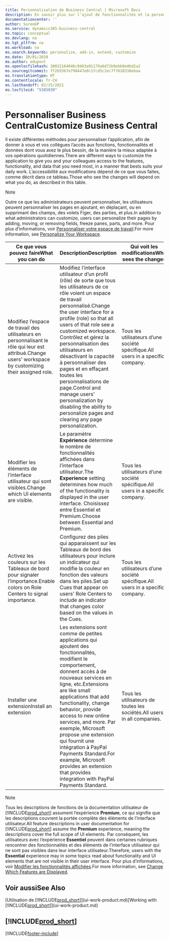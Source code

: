 ```yaml
---
title: Personnalisation de Business Central | Microsoft Docs
description: En savoir plus sur l’ajout de fonctionnalités et la personnalisation de Business Central.
documentationcenter: ''
author: SorenGP
ms.service: dynamics365-business-central
ms.topic: conceptual
ms.devlang: na
ms.tgt_pltfrm: na
ms.workload: na
ms.search.keywords: personalize, add-in, extend, customize
ms.date: 10/01/2020
ms.author: edupont
ms.openlocfilehash: 38022164846c9463a91179a6d71b9ebb8e4bd2a2
ms.sourcegitcommit: ff2b55b7e790447e0c1fcd5c2ec7f7610338ebaa
ms.translationtype: HT
ms.contentlocale: fr-CH
ms.lasthandoff: 02/15/2021
ms.locfileid: "5385939"
---
```

# <a name="customize-business-central"></a><span data-ttu-id="0cf8e-103">Personnaliser Business Central</span><span class="sxs-lookup"><span data-stu-id="0cf8e-103">Customize Business Central</span></span>
<span data-ttu-id="0cf8e-104">Il existe différentes méthodes pour personnaliser l’application, afin de donner à vous et vos collègues l’accès aux fonctions, fonctionnalités et données dont vous avez le plus besoin, de la manière la mieux adaptée à vos opérations quotidiennes.</span><span class="sxs-lookup"><span data-stu-id="0cf8e-104">There are different ways to customize the application to give you and your colleagues access to the features, functionality, and data that you need most, in a manner that bests suits your daily work.</span></span> <span data-ttu-id="0cf8e-105">L’accessibilité aux modifications dépend de ce que vous faites, comme décrit dans ce tableau.</span><span class="sxs-lookup"><span data-stu-id="0cf8e-105">Those who see the changes will depend on what you do, as described in this table.</span></span>

> [!NOTE]
> <span data-ttu-id="0cf8e-106">Outre ce que les administrateurs peuvent personnaliser, les utilisateurs peuvent personnaliser les pages en ajoutant, en déplaçant, ou en supprimant des champs, des volets Figer, des parties, et plus.</span><span class="sxs-lookup"><span data-stu-id="0cf8e-106">In addition to what administrators can customize, users can personalize their pages by adding, moving, or removing fields, freeze panes, parts, and more.</span></span> <span data-ttu-id="0cf8e-107">Pour plus d’informations, voir [Personnaliser votre espace de travail](ui-personalization-user.md).</span><span class="sxs-lookup"><span data-stu-id="0cf8e-107">For more information, see [Personalize Your Workspace](ui-personalization-user.md).</span></span>

| <span data-ttu-id="0cf8e-108">Ce que vous pouvez faire</span><span class="sxs-lookup"><span data-stu-id="0cf8e-108">What you can do</span></span>    |  <span data-ttu-id="0cf8e-109">Description</span><span class="sxs-lookup"><span data-stu-id="0cf8e-109">Description</span></span>  |  <span data-ttu-id="0cf8e-110">Qui voit les modifications</span><span class="sxs-lookup"><span data-stu-id="0cf8e-110">Who sees the changes</span></span>  |  <span data-ttu-id="0cf8e-111">Plus d’informations</span><span class="sxs-lookup"><span data-stu-id="0cf8e-111">More information</span></span>  |
|-----|---------------|---------|-------|
|<span data-ttu-id="0cf8e-112">Modifiez l’espace de travail des utilisateurs en personnalisant le rôle qui leur est attribué.</span><span class="sxs-lookup"><span data-stu-id="0cf8e-112">Change users' workspace by customizing their assigned role.</span></span>|<span data-ttu-id="0cf8e-113">Modifiez l’interface utilisateur d’un profil (rôle) de sorte que tous les utilisateurs de ce rôle voient un espace de travail personnalisé.</span><span class="sxs-lookup"><span data-stu-id="0cf8e-113">Change the user interface for a profile (role) so that all users of that role see a customized workspace.</span></span> <span data-ttu-id="0cf8e-114">Contrôlez et gérez la personnalisation des utilisateurs en désactivant la capacité à personnaliser des pages et en effaçant toutes les personnalisations de page.</span><span class="sxs-lookup"><span data-stu-id="0cf8e-114">Control and manage users' personalization by disabling the ability to personalize pages and clearing any page personalization.</span></span>|<span data-ttu-id="0cf8e-115">Tous les utilisateurs d’une société spécifique.</span><span class="sxs-lookup"><span data-stu-id="0cf8e-115">All users in a specific company.</span></span>|[<span data-ttu-id="0cf8e-116">Personnaliser les pages pour les profils</span><span class="sxs-lookup"><span data-stu-id="0cf8e-116">Customize Pages for Profiles</span></span>](ui-personalization-manage.md)|
|<span data-ttu-id="0cf8e-117">Modifier les éléments de l’interface utilisateur qui sont visibles.</span><span class="sxs-lookup"><span data-stu-id="0cf8e-117">Change which UI elements are visible.</span></span>|<span data-ttu-id="0cf8e-118">Le paramètre **Expérience** détermine le nombre de fonctionnalités affichées dans l’interface utilisateur.</span><span class="sxs-lookup"><span data-stu-id="0cf8e-118">The **Experience** setting determines how much of the functionality is displayed in the user interface.</span></span> <span data-ttu-id="0cf8e-119">Choisissez entre Essentiel et Premium.</span><span class="sxs-lookup"><span data-stu-id="0cf8e-119">Choose between Essential and Premium.</span></span>|<span data-ttu-id="0cf8e-120">Tous les utilisateurs d’une société spécifique.</span><span class="sxs-lookup"><span data-stu-id="0cf8e-120">All users in a specific company.</span></span>|[<span data-ttu-id="0cf8e-121">Modifier les fonctionnalités affichées</span><span class="sxs-lookup"><span data-stu-id="0cf8e-121">Change Which Features are Displayed</span></span>](ui-experiences.md)|
|<span data-ttu-id="0cf8e-122">Activez les couleurs sur les Tableaux de bord pour signaler l’importance.</span><span class="sxs-lookup"><span data-stu-id="0cf8e-122">Enable colors on Role Centers to signal importance.</span></span>|<span data-ttu-id="0cf8e-123">Configurez des piles qui apparaissent sur les Tableaux de bord des utilisateurs pour inclure un indicateur qui modifie la couleur en fonction des valeurs dans les piles.</span><span class="sxs-lookup"><span data-stu-id="0cf8e-123">Set up Cues that appear on users' Role Centers to include an indicator that changes color based on the values in the Cues.</span></span>|<span data-ttu-id="0cf8e-124">Tous les utilisateurs d’une société spécifique.</span><span class="sxs-lookup"><span data-stu-id="0cf8e-124">All users in a specific company.</span></span>|[<span data-ttu-id="0cf8e-125">Configurer un indicateur coloré sur des piles</span><span class="sxs-lookup"><span data-stu-id="0cf8e-125">Set Up a Colored Indicator on Cues</span></span>](admin-how-set-up-colored-indicator-on-cues.md)|
|<span data-ttu-id="0cf8e-126">Installer une extension</span><span class="sxs-lookup"><span data-stu-id="0cf8e-126">Install an extension</span></span>|<span data-ttu-id="0cf8e-127">Les extensions sont comme de petites applications qui ajoutent des fonctionnalités, modifient le comportement, donnent accès à de nouveaux services en ligne, etc.</span><span class="sxs-lookup"><span data-stu-id="0cf8e-127">Extensions are like small applications that add functionality, change behavior, provide access to new online services, and more.</span></span> <span data-ttu-id="0cf8e-128">Par exemple, Microsoft propose une extension qui fournit une intégration à PayPal Payments Standard.</span><span class="sxs-lookup"><span data-stu-id="0cf8e-128">For example, Microsoft provides an extension that provides integration with PayPal Payments Standard.</span></span>|<span data-ttu-id="0cf8e-129">Tous les utilisateurs de toutes les sociétés.</span><span class="sxs-lookup"><span data-stu-id="0cf8e-129">All users in all companies.</span></span>|[<span data-ttu-id="0cf8e-130">Personnalisation à l’aide d’extensions</span><span class="sxs-lookup"><span data-stu-id="0cf8e-130">Customizing Using Extensions</span></span>](ui-extensions.md)|
> [!NOTE]
> <span data-ttu-id="0cf8e-131">Tous les descriptions de fonctions de la documentation utilisateur de [!INCLUDE[prod_short](includes/prod_short.md)] assument l’expérience **Premium**, ce qui signifie que les descriptions couvrent la portée complète des éléments de l’interface utilisateur.</span><span class="sxs-lookup"><span data-stu-id="0cf8e-131">All feature descriptions in user documentation for [!INCLUDE[prod_short](includes/prod_short.md)] assume the **Premium** experience, meaning the descriptions cover the full scope of UI elements.</span></span> <span data-ttu-id="0cf8e-132">Par conséquent, les utilisateurs avec l’expérience **Essentiel** peuvent dans certaines rubriques rencontrer des fonctionnalités et des éléments de l’interface utilisateur qui ne sont pas visibles dans leur interface utilisateur.</span><span class="sxs-lookup"><span data-stu-id="0cf8e-132">Therefore, users with the **Essential** experience may in some topics read about functionality and UI elements that are not visible in their user interface.</span></span> <span data-ttu-id="0cf8e-133">Pour plus d’informations, voir [Modifier les fonctionnalités affichées](ui-experiences.md).</span><span class="sxs-lookup"><span data-stu-id="0cf8e-133">For more information, see [Change Which Features are Displayed](ui-experiences.md).</span></span>

## <a name="see-also"></a><span data-ttu-id="0cf8e-134">Voir aussi</span><span class="sxs-lookup"><span data-stu-id="0cf8e-134">See Also</span></span>
<span data-ttu-id="0cf8e-135">[Utilisation de [!INCLUDE[prod_short](includes/prod_short.md)]](ui-work-product.md)</span><span class="sxs-lookup"><span data-stu-id="0cf8e-135">[Working with [!INCLUDE[prod_short](includes/prod_short.md)]](ui-work-product.md)</span></span>  

## [!INCLUDE[prod_short](includes/free_trial_md.md)]  


[!INCLUDE[footer-include](includes/footer-banner.md)]